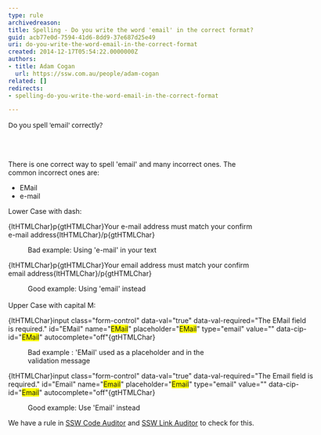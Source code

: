 ```yaml
---
type: rule
archivedreason: 
title: Spelling - Do you write the word 'email' in the correct format?
guid: acb77e0d-7594-41d6-8dd9-37e687d25e49
uri: do-you-write-the-word-email-in-the-correct-format
created: 2014-12-17T05:54:22.0000000Z
authors:
- title: Adam Cogan
  url: https://ssw.com.au/people/adam-cogan
related: []
redirects:
- spelling-do-you-write-the-word-email-in-the-correct-format

---
```



<p><span style="font-family&#58;&quot;segoe ui&quot;, verdana, arial, helvetica, sans-serif;">​Do you spell 'email' correctly?</span></p>
<br><excerpt class='endintro'></excerpt><br>
<p>There is one correct way to spell 'email' and many incorrect ones. The common incorrect ones are&#58;</p><ul><li>EMail<br></li><li>e-mail<br></li></ul><p class="ssw15-rteElement-P">Lower Case with dash&#58;<br></p><p class="ssw15-rteElement-GreyBox">{ltHTMLChar}p{gtHTMLChar}Your <span class="ssw15-rteStyle-Highlight">e-mail</span> address must match your confirm <span class="ssw15-rteStyle-Highlight">e-mail</span> address{ltHTMLChar}/p{gtHTMLChar} <br></p><dd class="ssw15-rteElement-FigureBad">Bad example&#58; Using 'e-mail'&#160;in your text</dd><p class="ssw15-rteElement-GreyBox">{ltHTMLChar}p{gtHTMLChar}Your <span class="ssw15-rteStyle-Highlight">email</span> address must match your confirm <span class="ssw15-rteStyle-Highlight">email</span> address{ltHTMLChar}/p{gtHTMLChar} <br></p><dd class="ssw15-rteElement-FigureGood">Good example&#58; Using 'email' instead<br></dd><div>​</div><div>Upper Case with capital M&#58;</div><div><div><p class="ssw15-rteElement-CodeArea" style="width&#58;623.094px;">{ltHTMLChar}input class=&quot;form-control&quot; data-val=&quot;true&quot; data-val-required=&quot;The EMail field is required.&quot; id=&quot;EMail&quot; name=&quot;<span style="background-color&#58;#ffff00;">EMail</span>&quot; placeholder=&quot;<span style="background-color&#58;#ffff00;">EMail</span>&quot; type=&quot;email&quot; value=&quot;&quot; data-cip-id=&quot;<span style="background-color&#58;#ffff00;">EMail</span>&quot; autocomplete=&quot;off&quot;{gtHTMLChar} <br></p><dd class="ssw15-rteElement-FigureBad"> Bad example &#58; 'EMail' used as a placeholder and in the validation&#160;message</dd><p class="ssw15-rteElement-CodeArea" style="width&#58;623.094px;">{ltHTMLChar}input class=&quot;form-control&quot; data-val=&quot;true&quot; data-val-required=&quot;The&#160;Email field is required.&quot; id=&quot;Email&quot; name=&quot;<span style="background-color&#58;#ffff00;">Email</span>&quot; placeholder=&quot;<span style="background-color&#58;#ffff00;">Email</span>&quot; type=&quot;email&quot; value=&quot;&quot; data-cip-id=&quot;<span style="background-color&#58;#ffff00;">Email</span>&quot; autocomplete=&quot;off&quot;{gtHTMLChar}</p><dd class="ssw15-rteElement-FigureGood">Good example&#58; Use 'Email' instead&#160;<br></dd></div><p class="ssw15-rteElement-YellowBorderBox">We have a rule in <a href="https&#58;//www.ssw.com.au/ssw/codeauditor/">SSW Code Auditor</a> and <a href="https&#58;//sswlinkauditor.com/">SSW Link Auditor</a> to check for this. <br></p></div>


